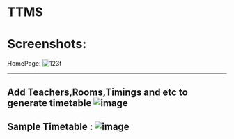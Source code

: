 # TTMS
# Screenshots:
HomePage:
![123t](https://github.com/manichandra95151/Automatic-Timetable-Generator/assets/82253140/ee51e156-259d-44c7-a008-4cef6eaef0b7)

-------------------------------------------------------------------------------------------------------------------------
Add Teachers,Rooms,Timings and etc to generate timetable
![image](https://github.com/manichandra95151/TTMS/assets/82253140/49cff3d2-f474-4896-9e12-d8d2e7a51e9a)
-------------------------------------------------------------------------------------------------------------------------
Sample Timetable :
![image](https://github.com/manichandra95151/TTMS/assets/82253140/cffa1b5b-fa85-4f8d-b39f-6793e07f15f0)
-------------------------------------------------------------------------------------------------------------------------

